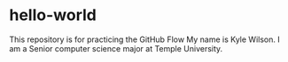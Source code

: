# hello-world
This repository is for practicing the GitHub Flow
My name is Kyle Wilson. 
I am a Senior computer science major at Temple University. 
